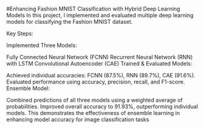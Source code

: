 #Enhancing Fashion MNIST Classification with Hybrid Deep Learning Models
In this project, I implemented and evaluated multiple deep learning models for classifying the Fashion MNIST dataset.

Key Steps:

Implemented Three Models:

Fully Connected Neural Network (FCNN)
Recurrent Neural Network (RNN) with LSTM
Convolutional Autoencoder (CAE)
Trained & Evaluated Models:

Achieved individual accuracies: FCNN (87.5%), RNN (89.7%), CAE (91.6%).
Evaluated performance using accuracy, precision, recall, and F1-score.
Ensemble Model:

Combined predictions of all three models using a weighted average of probabilities.
Improved overall accuracy to 91.93%, outperforming individual models.
This demonstrates the effectiveness of ensemble learning in enhancing model accuracy for image classification tasks
